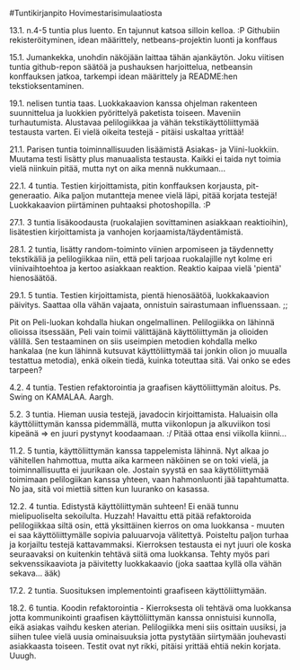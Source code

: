 #Tuntikirjanpito Hovimestarisimulaatiosta

13.1. n.4-5 tuntia plus luento. En tajunnut katsoa silloin kelloa. :P Githubiin rekisteröityminen, idean määrittely, netbeans-projektin luonti ja konffaus <p>
15.1. Jumankekka, unohdin näköjään laittaa tähän ajankäytön. Joku viitisen tuntia github-repon säätöä ja pushauksen harjoittelua, netbeansin konffauksen jatkoa, tarkempi idean määrittely ja README:hen tekstioksentaminen.<p>
19.1. nelisen tuntia taas. Luokkakaavion kanssa ohjelman rakenteen suunnittelua ja luokkien pyörittelyä paketista toiseen. Maveniin turhautumista. Alustavaa pelilogiikkaa ja vähän tekstikäyttöliittymää testausta varten. Ei vielä oikeita testejä - pitäisi uskaltaa yrittää!<p>
21.1. Parisen tuntia toiminnallisuuden lisäämistä Asiakas- ja Viini-luokkiin. Muutama testi lisätty plus manuaalista testausta. Kaikki ei taida nyt toimia vielä niinkuin pitää, mutta nyt on aika mennä nukkumaan... <p>
22.1. 4 tuntia. Testien kirjoittamista, pitin konffauksen korjausta, pit-generaatio. Aika paljon mutantteja menee vielä läpi, pitää korjata testejä! Luokkakaavion piirtäminen puhtaaksi photoshopilla. :P<p>
27.1. 3 tuntia lisäkoodausta (ruokalajien sovittaminen asiakkaan reaktioihin), lisätestien kirjoittamista ja vanhojen korjaamista/täydentämistä. <p>
28.1. 2 tuntia, lisätty random-toiminto viinien arpomiseen ja täydennetty tekstikäliä  ja pelilogiikkaa niin, että peli tarjoaa ruokalajille nyt kolme eri viinivaihtoehtoa ja kertoo asiakkaan reaktion. Reaktio kaipaa vielä 'pientä' hienosäätöä.<p>
29.1. 5 tuntia. Testien kirjoittamista, pientä hienosäätöä, luokkakaavion päivitys. Saattaa olla vähän vajaata, onnistuin sairastumaan influenssaan. ;; <p>

Pit on Peli-luokan kohdalla hiukan ongelmallinen. Pelilogiikka on lähinnä olioissa itsessään, Peli vain toimii välittäjänä käyttöliittymän ja olioiden välillä. Sen testaaminen on siis useimpien metodien kohdalla melko hankalaa (ne kun lähinnä kutsuvat käyttöliittymää tai jonkin olion jo muualla testattua metodia), enkä oikein tiedä, kuinka toteuttaa sitä. Vai onko se edes tarpeen? <p>
4.2. 4 tuntia. Testien refaktorointia ja graafisen käyttöliittymän aloitus. Ps. Swing on KAMALAA. Aargh. <p>
5.2. 3 tuntia. Hieman uusia testejä, javadocin kirjoittamista. Haluaisin olla käyttöliittymän kanssa pidemmällä, mutta viikonlopun ja alkuviikon tosi kipeänä => en juuri pystynyt koodaamaan. :/ Pitää ottaa ensi viikolla kiinni...<p>

11.2. 5 tuntia, käyttöliittymän kanssa tappelemista lähinnä. Nyt alkaa jo vähitellen hahmottua, mutta aika karmeen näköinen se on toki vielä, ja toiminnallisuutta ei juurikaan ole. Jostain syystä en saa käyttöliittymää toimimaan pelilogiikan kanssa yhteen, vaan hahmonluonti jää tapahtumatta. No jaa, sitä voi miettiä sitten kun luuranko on kasassa. <p>
12.2. 4 tuntia. Edistystä käyttöliittymän suhteen! Ei enää tunnu mielipuoliselta sekoilulta. Huzzah! Havaittu että pitää refaktoroida pelilogiikkaa siltä osin, että yksittäinen kierros on oma luokkansa - muuten ei saa käyttöliittymälle sopivia paluuarvoja välitettyä. Poisteltu paljon turhaa ja korjailtu testejä kattavammaksi. Kierroksen testausta ei nyt juuri ole koska seuraavaksi on kuitenkin tehtävä siitä oma luokkansa. Tehty myös pari sekvenssikaaviota ja päivitetty luokkakaavio (joka saattaa kyllä olla vähän sekava... ääk)<p>

17.2. 2 tuntia. Suosituksen implementointi graafiseen käyttöliittymään. <p>
18.2. 6 tuntia. Koodin refaktorointia - Kierroksesta oli tehtävä oma luokkansa jotta kommunikointi graafisen käyttöliittymän kanssa onnistuisi kunnolla, eikä asiakas vaihdu kesken aterian. Pelilogiikka meni siis osittain uusiksi, ja siihen tulee vielä uusia ominaisuuksia jotta pystytään siirtymään jouhevasti asiakkaasta toiseen. Testit ovat nyt rikki, pitäisi yrittää ehtiä nekin korjata. Uuugh. 
